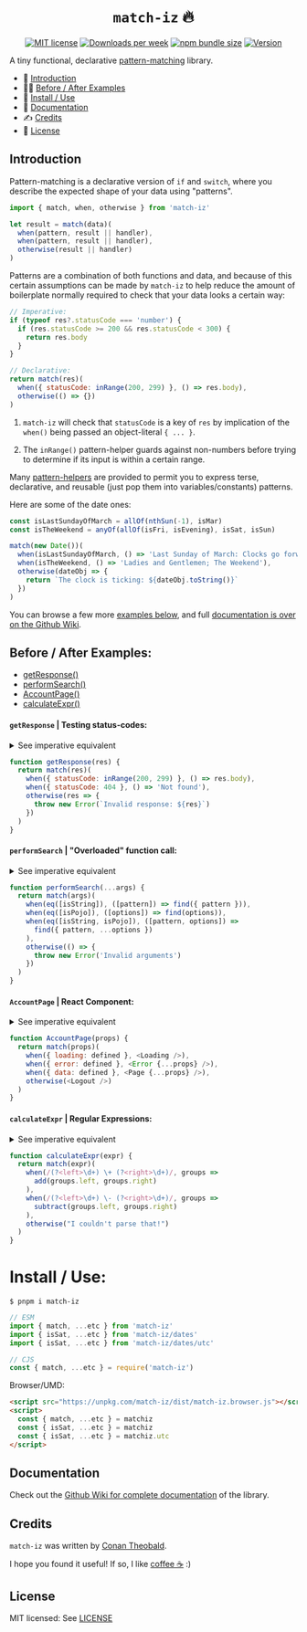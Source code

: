<h1 align="center"><code>match-iz</code> 🔥</h1>

<p align="center">
  <a href="https://github.com/shuckster/match-iz/blob/master/LICENSE">
    <img
      alt="MIT license"
      src="https://img.shields.io/npm/l/match-iz?style=plastic"
    /></a>
  <a href="https://www.npmjs.com/package/match-iz">
    <img
      alt="Downloads per week"
      src="https://img.shields.io/npm/dw/match-iz?style=plastic"
    /></a>
  <a href="https://bundlephobia.com/result?p=match-iz">
    <img
      alt="npm bundle size"
      src="https://img.shields.io/bundlephobia/minzip/match-iz?style=plastic"
    /></a>
  <a href="https://www.npmjs.com/package/match-iz">
    <img
      alt="Version"
      src="https://img.shields.io/npm/v/match-iz?style=plastic"
    /></a>
</p>

A tiny functional, declarative [pattern-matching](https://github.com/tc39/proposal-pattern-matching) library.

- 👋 [Introduction](#introduction)
- 👩‍🏫 [Before / After Examples](#before--after-examples)
- 📀 [Install / Use](#install--use)
- 📖 [Documentation](https://github.com/shuckster/match-iz/wiki)
- ✍️ [Credits](#credits)
- 📃 [License](#license)

## Introduction

Pattern-matching is a declarative version of `if` and `switch`, where you describe the expected shape of your data using "patterns".

```js
import { match, when, otherwise } from 'match-iz'

let result = match(data)(
  when(pattern, result || handler),
  when(pattern, result || handler),
  otherwise(result || handler)
)
```

Patterns are a combination of both functions and data, and because of this certain assumptions can be made by `match-iz` to help reduce the amount of boilerplate normally required to check that your data looks a certain way:

```js
// Imperative:
if (typeof res?.statusCode === 'number') {
  if (res.statusCode >= 200 && res.statusCode < 300) {
    return res.body
  }
}

// Declarative:
return match(res)(
  when({ statusCode: inRange(200, 299) }, () => res.body),
  otherwise(() => {})
)
```

1. `match-iz` will check that `statusCode` is a key of `res` by implication of the `when()` being passed an object-literal `{ ... }`.

2. The `inRange()` pattern-helper guards against non-numbers before trying to determine if its input is within a certain range.

Many [pattern-helpers](https://github.com/shuckster/match-iz/wiki) are provided to permit you to express terse, declarative, and reusable (just pop them into variables/constants) patterns.

Here are some of the date ones:

```js
const isLastSundayOfMarch = allOf(nthSun(-1), isMar)
const isTheWeekend = anyOf(allOf(isFri, isEvening), isSat, isSun)

match(new Date())(
  when(isLastSundayOfMarch, () => 'Last Sunday of March: Clocks go forward'),
  when(isTheWeekend, () => 'Ladies and Gentlemen; The Weekend'),
  otherwise(dateObj => {
    return `The clock is ticking: ${dateObj.toString()}`
  })
)
```

You can browse a few more [examples below](#before--after-examples), and full [documentation is over on the Github Wiki](https://github.com/shuckster/match-iz/wiki).

## Before / After Examples:

- [getResponse()](#getresponse--testing-status-codes)
- [performSearch()](#performsearch--overloaded-function-call)
- [AccountPage()](#accountpage--react-component)
- [calculateExpr()](#calculateexpr--regular-expressions)

#### `getResponse` | Testing status-codes:

<details>
<summary>See imperative equivalent</summary>

```text
function getResponse(res) {
  if (res && typeof res.statusCode === 'number') {
    if (res.statusCode >= 200 && res.statusCode < 300) {
      return res.body
    } else if (res.statusCode === 404) {
      return 'Not found'
    }
  }
  throw new Error('Invalid response')
}
```

</details>

```js
function getResponse(res) {
  return match(res)(
    when({ statusCode: inRange(200, 299) }, () => res.body),
    when({ statusCode: 404 }, () => 'Not found'),
    otherwise(res => {
      throw new Error(`Invalid response: ${res}`)
    })
  )
}
```

#### `performSearch` | "Overloaded" function call:

<details>
<summary>See imperative equivalent</summary>

```text
function performSearch(...args) {
  const [firstArg, secondArg] = args
  if (args.length === 1) {
    if (isString(firstArg)) {
      return find({ pattern: firstArg })
    }
    if (isPojo(firstArg)) {
      return find(firstArg)
    }
  }
  if (args.length === 2 && isString(firstArg) && isPojo(secondArg)) {
    return find({ pattern: firstArg, ...secondArg })
  }
  throw new Error('Invalid arguments')
}
```

</details>

```js
function performSearch(...args) {
  return match(args)(
    when(eq([isString]), ([pattern]) => find({ pattern })),
    when(eq([isPojo]), ([options]) => find(options)),
    when(eq([isString, isPojo]), ([pattern, options]) =>
      find({ pattern, ...options })
    ),
    otherwise(() => {
      throw new Error('Invalid arguments')
    })
  )
}
```

#### `AccountPage` | React Component:

<details>
<summary>See imperative equivalent</summary>

```text
function AccountPage(props) {
  const { loading, error, data } = props || {}
  const logout = !loading && !error && !data
  return (
    <>
      {loading && <Loading />}
      {error && <Error {...props} />}
      {data && <Page {...props} />}
      {logout && <Logout />}
    </>
  )
}
```

</details>

```js
function AccountPage(props) {
  return match(props)(
    when({ loading: defined }, <Loading />),
    when({ error: defined }, <Error {...props} />),
    when({ data: defined }, <Page {...props} />),
    otherwise(<Logout />)
  )
}
```

#### `calculateExpr` | Regular Expressions:

<details>
<summary>See imperative equivalent</summary>

```text
function calculateExpr(expr) {
  const rxAdd = /(?<left>\d+) \+ (?<right>\d+)/
  const rxSub = /(?<left>\d+) \- (?<right>\d+)/
  if (typeof expr === 'string') {
    const addMatch = expr.match(rxAdd)
    if (addMatch) {
      const { left, right } = addMatch.groups
      return add(left, right)
    }
    const subMatch = expr.match(rxAdd)
    if (subMatch) {
      const { left, right } = subMatch.groups
      return subtract(left, right)
    }
  }
  throw new Error("I couldn't parse that!")
}
```

</details>

```js
function calculateExpr(expr) {
  return match(expr)(
    when(/(?<left>\d+) \+ (?<right>\d+)/, groups =>
      add(groups.left, groups.right)
    ),
    when(/(?<left>\d+) \- (?<right>\d+)/, groups =>
      subtract(groups.left, groups.right)
    ),
    otherwise("I couldn't parse that!")
  )
}
```

# Install / Use:

```
$ pnpm i match-iz
```

```js
// ESM
import { match, ...etc } from 'match-iz'
import { isSat, ...etc } from 'match-iz/dates'
import { isSat, ...etc } from 'match-iz/dates/utc'

// CJS
const { match, ...etc } = require('match-iz')
```

Browser/UMD:

```html
<script src="https://unpkg.com/match-iz/dist/match-iz.browser.js"></script>
<script>
  const { match, ...etc } = matchiz
  const { isSat, ...etc } = matchiz
  const { isSat, ...etc } = matchiz.utc
</script>
```

## Documentation

Check out the [Github Wiki for complete documentation](https://github.com/shuckster/match-iz/wiki) of the library.

## Credits

`match-iz` was written by [Conan Theobald](https://github.com/shuckster/).

I hope you found it useful! If so, I like [coffee ☕️](https://www.buymeacoffee.com/shuckster) :)

## License

MIT licensed: See [LICENSE](LICENSE)
